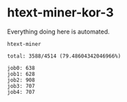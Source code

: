 # htext-miner-kor-3

Everything doing here is automated.

```
htext-miner

total: 3588/4514 (79.48604342046966%)

job0: 638
job1: 628
job2: 908
job3: 707
job4: 707
```